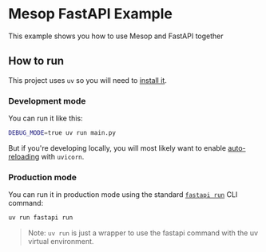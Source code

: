 # Mesop FastAPI Example

This example shows you how to use Mesop and FastAPI together

## How to run

This project uses `uv` so you will need to [install it](https://docs.astral.sh/uv/#getting-started).

### Development mode

You can run it like this:

```sh
DEBUG_MODE=true uv run main.py
```

But if you're developing locally, you will most likely want to enable [auto-reloading](https://www.uvicorn.org/settings/#development) with `uvicorn`.

### Production mode

You can run it in production mode using the standard [`fastapi run`](https://fastapi.tiangolo.com/fastapi-cli/#fastapi-run) CLI command:

```sh
uv run fastapi run
```

> Note: `uv run` is just a wrapper to use the fastapi command with the uv virtual environment.

